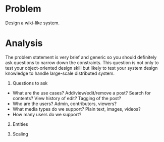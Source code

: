 # Problem

Design a wiki-like system.

# Analysis

The problem statement is very brief and generic so you should definitely ask questions to narrow down the constraints. This question is not only to test your object-oriented design skill but likely to test your system design knowledge to handle large-scale distributed system. 

1. Questions to ask

- What are the use cases? Add/view/edit/remove a post? Search for contents? View history of edit? Tagging of the post?
- Who are the users? Admin, contributors, viewers?
- What media types do we support? Plain text, images, videos?
- How many users do we support?

2. Entities

3. Scaling
